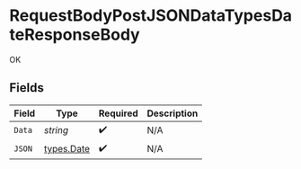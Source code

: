 # RequestBodyPostJSONDataTypesDateResponseBody

OK


## Fields

| Field                                | Type                                 | Required                             | Description                          |
| ------------------------------------ | ------------------------------------ | ------------------------------------ | ------------------------------------ |
| `Data`                               | *string*                             | :heavy_check_mark:                   | N/A                                  |
| `JSON`                               | [types.Date](../../../types/date.md) | :heavy_check_mark:                   | N/A                                  |